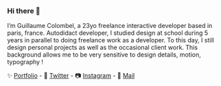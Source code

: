 ### Hi there 👀

I’m Guillaume Colombel, a 23yo freelance interactive developer based in paris, france. Autodidact developer, I studied design at school during 5 years in parallel to doing freelance work as a developer. To this day, I still design personal projects as well as the occasional client work. This background allows me to be very sensitive to design details, motion, typography !

✨ [Portfolio](https://www.guillaumecolombel.fr) -
🐣 [Twitter](https://twitter.com/guicolombel) -
📷 [Instagram](https://www.instagram.com/guicolombel/) -
💌 [Mail](mailto:guillaume.colombel@gmail.com)
